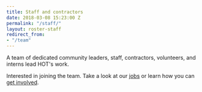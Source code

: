 ```yaml
---
title: Staff and contractors
date: 2018-03-08 15:23:00 Z
permalink: "/staff/"
layout: roster-staff
redirect_from:
- "/team"
---
```


A team of dedicated community leaders, staff, contractors, volunteers, and interns lead HOT's work.

Interested in joining the team. Take a look at our [jobs](/jobs) or learn how you can [get involved](/get-involved).
